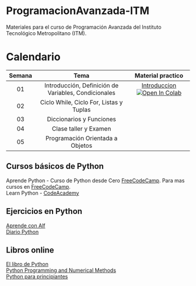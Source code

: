 # ProgramacionAvanzada-ITM
Materiales para el curso de Programación Avanzada del Instituto Tecnológico Metropolitano (ITM).

# Calendario
| Semana |                             Tema                              |                  Material practico |
| :-----------: | :--------------------------------------------------------------: |:----------------------------------------------------------------------------------------------------------------------------: | 
|      01       |  Introducción, Definición de Variables, Condicionales           |    [Introduccion](https://github.com/cgl-itm/ProgramacionAvanzada-ITM/blob/main/notebooks/01_IntroduccionPython.ipynb) <a target="_blank" href="https://colab.research.google.com/gist/cgl-itm/ProgramacionAvanzada-ITM/blob/main/notebooks/01_IntroduccionPython.ipynb"> <img src="https://colab.research.google.com/assets/colab-badge.svg" alt="Open In Colab"/>        | 
|      02       |  Ciclo While, Ciclo For, Listas y Tuplas    |  |
|      03       |  Diccionarios y Funciones   |      | 
|      04       |  Clase taller y Examen   |      | 
|      05       |  Programación Orientada a Objetos   |      | 

## Cursos básicos de Python
Aprende Python - Curso de Python desde Cero [FreeCodeCamp](https://www.youtube.com/watch?v=DLikpfc64cA).
Para mas cursos en [FreeCodeCamp](https://www.freecodecamp.org/espanol/). <br>
Learn Python - [CodeAcademy](https://www.codecademy.com/learn/learn-python)

## Ejercicios en Python
[Aprende con Alf](https://aprendeconalf.es/docencia/python/ejercicios/) <br>
[Diario Python](https://pythondiario.com/ejercicios-de-programacion-python) <br>

## Libros online
[El libro de Python](https://ellibrodepython.com/) <br>
[Python Programming and Numerical Methods](https://pythonnumericalmethods.berkeley.edu/notebooks/Index.html)<br>
[Python para principiantes](https://uniwebsidad.com/libros/python) 
